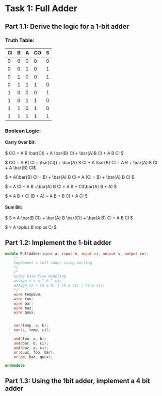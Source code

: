 # Task 1: Full Adder
## Part 1.1: Derive the logic for a 1-bit adder
### Truth Table:
|   CI   |   B   |   A   |  CO   |   S   |
| ------ | ----- | ----- | ----- | ----- |
|   0    |   0   |   0   |   0   |   0   |
|   0    |   0   |   1   |   0   |   1   |
|   0    |   1   |   0   |   0   |   1   |
|   0    |   1   |   1   |   1   |   0   |
|   1    |   0   |   0   |   0   |   1   |
|   1    |   0   |   1   |   1   |   0   |
|   1    |   1   |   0   |   1   |   0   |
|   1    |   1   |   1   |   1   |   1   |

### Boolean Logic:

#### Carry Over Bit:

$ CO = A B \bar{CI} + A \bar{B} CI + \bar{A}B CI + A B CI $

$ CO = A B( CI + \bar{CI}) + \bar{A} B CI + A \bar{B} CI = A B + \bar{A} B CI + A \bar{B} CI$

$ = A(\bar{B} CI + B) + \bar{A} B CI = A (CI + B) + \bar{A} B CI $

$ = A CI + A B +\bar{A} B CI = A B + CI(\bar{A} B + A) $

$ = A B + CI (B + A) = A B + B CI + A CI $

#### Sum Bit:

$ S = A \bar{B CI} + \bar{A} B \bar{CI} + \bar{A B} CI + A B CI $

$ = A \oplus B \oplus CI $


## Part 1.2: Implement the 1-bit adder
```Verilog
module FullAdder(input a, input b, input ci, output s, output co);
    /*
    Implement a full adder using verilog
    */
    /*
    using data flow modeling
    assign s = a ^ b ^ ci;
    assign co = (a & b) | (b & ci) | (a & ci);
    */
    wire tempSum;
    wire foo;
    wire bar;
    wire baz;
    wire quux;


    xor(temp, a, b);
    xor(s, temp, ci);

    and(foo, a, b);
    and(bar, b, ci);
    and(baz, a, ci);
    or(quux, foo, bar);
    or(co, baz, quux);

endmodule
```

## Part 1.3: Using the 1bit adder, implement a 4 bit adder
```Verilog

```